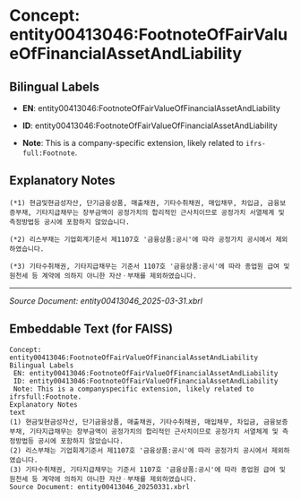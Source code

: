 # Concept: entity00413046:FootnoteOfFairValueOfFinancialAssetAndLiability

## Bilingual Labels
- **EN**: entity00413046:FootnoteOfFairValueOfFinancialAssetAndLiability

- **ID**: entity00413046:FootnoteOfFairValueOfFinancialAssetAndLiability
- **Note**: This is a company-specific extension, likely related to `ifrs-full:Footnote`.

## Explanatory Notes
```text
(*1) 현금및현금성자산, 단기금융상품, 매출채권, 기타수취채권, 매입채무, 차입금, 금융보증부채, 기타지급채무는 장부금액이 공정가치의 합리적인 근사치이므로 공정가치 서열체계 및 측정방법등 공시에 포함하지 않았습니다.

(*2) 리스부채는 기업회계기준서 제1107호 '금융상품:공시'에 따라 공정가치 공시에서 제외하였습니다.

(*3) 기타수취채권, 기타지급채무는 기준서 1107호 '금융상품:공시'에 따라 종업원 급여 및 원천세 등 계약에 의하지 아니한 자산ㆍ부채를 제외하였습니다.
```

---
*Source Document: entity00413046_2025-03-31.xbrl*
## Embeddable Text (for FAISS)
```text
Concept: entity00413046:FootnoteOfFairValueOfFinancialAssetAndLiability
Bilingual Labels
 EN: entity00413046:FootnoteOfFairValueOfFinancialAssetAndLiability
 ID: entity00413046:FootnoteOfFairValueOfFinancialAssetAndLiability
 Note: This is a companyspecific extension, likely related to ifrsfull:Footnote.
Explanatory Notes
text
(1) 현금및현금성자산, 단기금융상품, 매출채권, 기타수취채권, 매입채무, 차입금, 금융보증부채, 기타지급채무는 장부금액이 공정가치의 합리적인 근사치이므로 공정가치 서열체계 및 측정방법등 공시에 포함하지 않았습니다.
(2) 리스부채는 기업회계기준서 제1107호 '금융상품:공시'에 따라 공정가치 공시에서 제외하였습니다.
(3) 기타수취채권, 기타지급채무는 기준서 1107호 '금융상품:공시'에 따라 종업원 급여 및 원천세 등 계약에 의하지 아니한 자산ㆍ부채를 제외하였습니다.
Source Document: entity00413046_20250331.xbrl
```